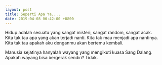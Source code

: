 ```yaml
---
layout: post
title: Seperti Apa Ya....
date: 2019-04-08 06:42:00 +0800
---
```


Hidup adalah sesuatu yang sangat misteri, sangat random, sangat acak. Kita tak tau apa yang akan terjadi nanti. Kita tak mau menjadi apa nantinya. Kita tak tau apakah aku denganmu akan bertemu kembali.

Manusia sejatinya hanyalah wayang yang mengikuti kuasa Sang Dalang. Apakah wayang bisa bergerak sendiri? Tidak.